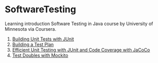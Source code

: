 # SoftwareTesting
Learning introduction Software Testing in Java course by University of Minnesota via Coursera.

1. [Building Unit Tests with JUnit](./IntroToUnitTesting/README.md)
2. [Building a Test Plan](./BuildingATestPlan/TestPlan.pdf)
3. [Efficient Unit Testing with JUnit and Code Coverage with JaCoCo](./CoffeeMaker/CoffeeMaker_JUnit_Golden/README.md)
4. [Test Doubles with Mockito](./CoffeeMaker/CoffeeMaker_Mock_Assign/README.md)
